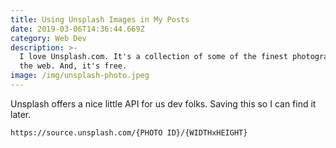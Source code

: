 ```yaml
---
title: Using Unsplash Images in My Posts
date: 2019-03-06T14:36:44.669Z
category: Web Dev
description: >-
  I love Unsplash.com. It's a collection of some of the finest photography on
  the web. And, it's free.
image: /img/unsplash-photo.jpeg
---
```

Unsplash offers a nice little API for us dev folks. Saving this so I can find it later. 

`https://source.unsplash.com/{PHOTO ID}/{WIDTHxHEIGHT}`
